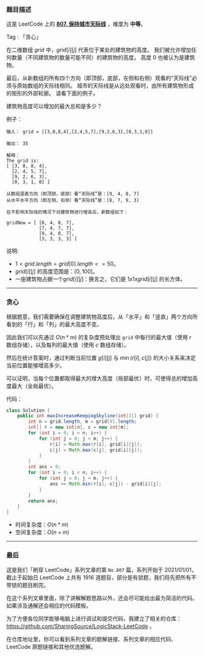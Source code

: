 ### 题目描述

这是 LeetCode 上的 **[807. 保持城市天际线](https://leetcode-cn.com/problems/max-increase-to-keep-city-skyline/solution/gong-shui-san-xie-jian-dan-tan-xin-yun-y-2f47/)** ，难度为 **中等**。

Tag : 「贪心」



在二维数组 $grid$ 中，$grid[i][j]$ 代表位于某处的建筑物的高度。 我们被允许增加任何数量（不同建筑物的数量可能不同）的建筑物的高度。 高度 $0$ 也被认为是建筑物。

最后，从新数组的所有四个方向（即顶部，底部，左侧和右侧）观看的“天际线”必须与原始数组的天际线相同。 城市的天际线是从远处观看时，由所有建筑物形成的矩形的外部轮廓。 请看下面的例子。

建筑物高度可以增加的最大总和是多少？

例子：
```
输入： grid = [[3,0,8,4],[2,4,5,7],[9,2,6,3],[0,3,1,0]]

输出： 35

解释： 
The grid is:
[ [3, 0, 8, 4], 
  [2, 4, 5, 7],
  [9, 2, 6, 3],
  [0, 3, 1, 0] ]

从数组竖直方向（即顶部，底部）看“天际线”是：[9, 4, 8, 7]
从水平水平方向（即左侧，右侧）看“天际线”是：[8, 7, 9, 3]

在不影响天际线的情况下对建筑物进行增高后，新数组如下：

gridNew = [ [8, 4, 8, 7],
            [7, 4, 7, 7],
            [9, 4, 8, 7],
            [3, 3, 3, 3] ]
```
说明:
* $1 < grid.length = grid[0].length <= 50。$
* $ grid[i][j]$ 的高度范围是：$[0, 100]$。
* 一座建筑物占据一个$grid[i][j]$：换言之，它们是 $1 x 1 x grid[i][j]$ 的长方体。

---

### 贪心

根据题意，我们需要确保在调整建筑物高度后，从「水平」和「竖直」两个方向所看到的「行」和「列」的最大高度不变。

因此我们可以先通过 $O(n * m)$ 的复杂度预处理出 `grid` 中每行的最大值（使用 $r$ 数组存储），以及每列的最大值（使用 $c$ 数组存储）。

然后在统计答案时，通过判断当前位置 $g[i][j]$ 与 $\min(r[i], c[j])$ 的大小关系来决定当前位置能够增高多少。

可以证明，当每个位置都取得最大的增大高度（局部最优）时，可使得总的增加高度最大（全局最优）。

代码：
```Java
class Solution {
    public int maxIncreaseKeepingSkyline(int[][] grid) {
        int n = grid.length, m = grid[0].length;
        int[] r = new int[n], c = new int[m];
        for (int i = 0; i < n; i++) {
            for (int j = 0; j < m; j++) {
                r[i] = Math.max(r[i], grid[i][j]);
                c[j] = Math.max(c[j], grid[i][j]);
            }
        }
        int ans = 0;
        for (int i = 0; i < n; i++) {
            for (int j = 0; j < m; j++) {
                ans += Math.min(r[i], c[j]) - grid[i][j];
            }
        }
        return ans;
    }
}
```
* 时间复杂度：$O(n * m)$
* 空间复杂度：$O(n + m)$

---

### 最后

这是我们「刷穿 LeetCode」系列文章的第 `No.807` 篇，系列开始于 2021/01/01，截止于起始日 LeetCode 上共有 1916 道题目，部分是有锁题，我们将先把所有不带锁的题目刷完。

在这个系列文章里面，除了讲解解题思路以外，还会尽可能给出最为简洁的代码。如果涉及通解还会相应的代码模板。

为了方便各位同学能够电脑上进行调试和提交代码，我建立了相关的仓库：https://github.com/SharingSource/LogicStack-LeetCode 。

在仓库地址里，你可以看到系列文章的题解链接、系列文章的相应代码、LeetCode 原题链接和其他优选题解。

